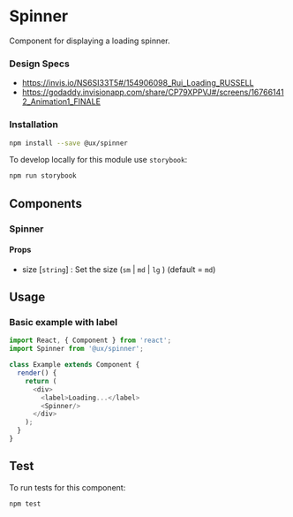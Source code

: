 # Spinner

Component for displaying a loading spinner.

### Design Specs

* https://invis.io/NS6SI33T5#/154906098_Rui_Loading_RUSSELL
* https://godaddy.invisionapp.com/share/CP79XPPVJ#/screens/167661412_Animation1_FINALE

### Installation

```bash
npm install --save @ux/spinner
```

To develop locally for this module use `storybook`:

```bash
npm run storybook
```

## Components

### Spinner

#### Props

* size [`string`] : Set the size (`sm` | `md` | `lg` ) (default = `md`)

## Usage

### Basic example with label

```js
import React, { Component } from 'react';
import Spinner from '@ux/spinner';

class Example extends Component {
  render() {
    return (
      <div>
        <label>Loading...</label>
        <Spinner/>
      </div>
    );
  }
}
```

## Test

To run tests for this component:

```bash
npm test
```

